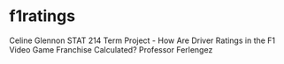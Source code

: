 # f1ratings
Celine Glennon
STAT 214 Term Project - How Are Driver Ratings in the F1 Video Game Franchise Calculated?
Professor Ferlengez
